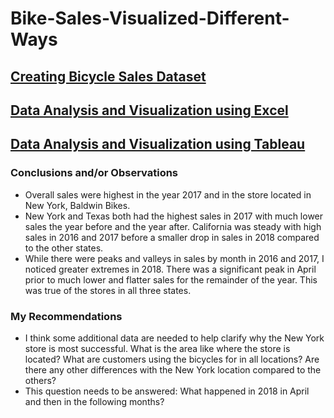 # Bike-Sales-Visualized-Different-Ways
## [Creating Bicycle Sales Dataset]()
## [Data Analysis and Visualization using Excel](https://github.com/bfgelfand/Bike-Sales-Visualized-Different-Ways/blob/main/BikeStores.xlsx)
## [Data Analysis and Visualization using Tableau](https://public.tableau.com/views/BikeStoresDashboard_16891873064490/Dashboard1?:language=en-US&:display_count=n&:origin=viz_share_link)

### Conclusions and/or Observations
- Overall sales were highest in the year 2017 and in the store located in New York, Baldwin Bikes.
- New York and Texas both had the highest sales in 2017 with much lower sales the year before and the year after. California was steady with high sales in 2016 and 2017 before a smaller drop in sales in 2018 compared to the other states. 
- While there were peaks and valleys in sales by month in 2016 and 2017, I noticed greater extremes in 2018. There was a significant peak in April prior to much lower and flatter sales for the remainder of the year. This was true of the stores in all three states. 


### My Recommendations
- I think some additional data are needed to help clarify why the New York store is most successful. What is the area like where the store is located? What are customers using the bicycles for in all locations? Are there any other differences with the New York location compared to the others?
- This question needs to be answered: What happened in 2018 in April and then in the following months?
